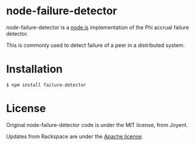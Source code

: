 node-failure-detector
====================

node-failure-detector is a [node.js](http://nodejs.org) implementation of the Phi accrual failure detector.

This is commonly used to detect failure of a peer in a distributed system.

Installation
====================

    $ npm install failure-detector


License
====================

Original node-failure-detector code is under the MIT license, from Joyent.

Updates from Rackspace are under the [Apache license](http://www.apache.org/licenses/LICENSE-2.0.html).

